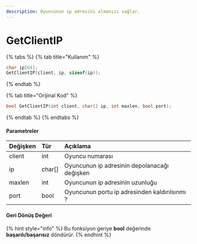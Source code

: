 ```yaml
---
description: Oyuncunun ip adresini almanızı sağlar.
---
```


# GetClientIP

{% tabs %}
{% tab title="Kullanım" %}
```cpp
char ip[64];
GetClientIP(client, ip, sizeof(ip));
```
{% endtab %}

{% tab title="Orijinal Kod" %}
```cpp
bool GetClientIP(int client, char[] ip, int maxlen, bool port);
```
{% endtab %}
{% endtabs %}

#### Parametreler

| Değişken | Tür | Açıklama |
| :--- | :--- | :--- |
| client | int | Oyuncu numarası |
| ip | char\[\] | Oyuncunun ip adresinin depolanacağı değişken |
| maxlen | int | Oyuncunun ip adresinin uzunluğu |
| port | bool | Oyuncunun portu ip adresinden kaldırılsınmı ? |

#### Geri Dönüş Değeri

{% hint style="info" %}
Bu fonksiyon geriye **bool** değerinde **başarılı/başarısız** döndürür.
{% endhint %}


